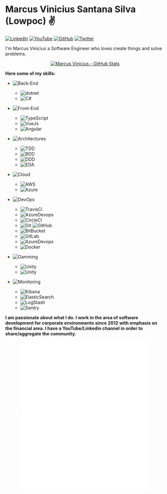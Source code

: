 # Marcus Vinicius Santana Silva (Lowpoc) ✌

[![LinkedIn](https://img.shields.io/badge/-Marcus%20Vinicius-blue?logo=LinkedIn&style=flat-square&link=https://www.linkedin.com/in/vinicius-santana-silva/)](https://www.linkedin.com/in/vinicius-santana-silva/)
[![YouTube](https://img.shields.io/badge/-Marcus%20Vinicius-c14438?logo=YouTube&style=flat-square&link=https://www.youtube.com/channel/UCDTMgpC_HkyNTo03Yr2pFig)](https://www.youtube.com/c/olasoumarcus)
[![GitHub](https://img.shields.io/badge/-@Marcus%20Vinicius-black?logo=GitHub&style=flat-square&link=https://github.com/MarcusViniciusSS?tab=repositories)](https://github.com/MarcusViniciusSS?tab=repositories)
[![Twitter](https://img.shields.io/badge/-@Marcus%20Vinicius-black?logo=Twitter&style=flat-square&link=https://twitter.com/MarcusVinSS)](https://twitter.com/MarcusVinSS)

I'm Marcus Vinicius a Software Engineer who loves create things and solve problems.
                                                   
<p align="center">

  <a href="#">
    <img  alt="Marcus Vinicius - GitHub Stats" width="400px" src="profile.jpg" />
  </a> 
</p>

**Here some of my skills:**
- ![Back-End](https://img.shields.io/badge/-Back--End-black?&logoColor=white&logo=BackEnd&style=flat-square)
    - ![dotnet](https://img.shields.io/badge/-.NET-black?&logoColor=white&logo=.net&style=flat-square)
    - ![C#](https://img.shields.io/badge/-C%23-black?&labelColor=white&color=black&logoColor=black&logo=data%3Aimage%2Fpng%3Bbase64%2CiVBORw0KGgoAAAANSUhEUgAAABAAAAAQCAYAAAAf8%2F9hAAAAAXNSR0IArs4c6QAAAARnQU1BAACxjwv8YQUAAAAJcEhZcwAADsQAAA7EAZUrDhsAAAMhSURBVDhPZZNdaFxVEMd%2F92OTTZO7W9K1aWxTiJiitbW0MWl0oUXUiqW0UOiHiNgPKdgHfdKAH%2BCTgtAHsUYRlOqLRIlFCymiUpBGCSHbxpCQ0hRr0qQJTcJmc%2Ffm7r279zrnhNQHBw537pz5z5yZ%2BY%2FheV5cqVQwTRPDMIjjmOpkNfcKc7hTBcSIs9Eh42Qo%2BaX7PlEUYVkWhuu6sQIrsW2bgr9EIb%2FI2JejjF0eFWvM1gPb2XLyUdJrUzjVDuVyWfurIEaxWIxVpDAKNXi85wbXL%2BRI1CYw7ZXAUTmi7IXsPPkEDx1uIZ1MYRs26uVGEATxgrfAnT8myX0yQBgEkhPKpTJNrZsxTIM7uUn9VUeV1%2FpGO5t2N0mgNEa%2BmI%2BHvxti4LN%2B6hpqce%2B5dLya5cnTWZ19Va59P8iVc7%2BRbkhRuFtg66ldZE%2FsxvR9n3gxIrk2SVAMyZ7d8z%2Bwkp1HWjl6%2FhizM3nuust4MyX8oIQdxRGxIa2SziLf9pc7NOCvH4fofe%2BSaDH7Op8n8%2FhGul65wPKSJJSeWNIf1QN7dQKVsMLDe1q0rqT33Z9ofKSBUOwXP%2FqZwoLH3tNP8ezZvcz9M0%2F%2Ft4MyeoMVtBJ5gVVtazVYDrATFqM3Z8kNT2FYJgm5EwpIIplIqSJe8iNiqllqRQCTA7e1XlVTRdSSYWxoklnJZm9wOPTOC1z9up%2FzR7%2Bgu%2FMH1qSTwoN4pQQVq0ZAU7fnGewdpnX%2Fdt7qPsPfb%2B%2BXbCEt7c068HopqevFr3BSSUzhjuKPJLYJ4gp9fePcml3kw0NdjPx%2BUwOad2y6D54Ymeb95z7GlcZNyKv8SomEMNcIwzCenpui7%2FPrXPzgF2rrayjmPTZve5COw7t03bnLI9z48xbOujrceY%2BDnc%2Fw9OttbKhvXKFyoiqBF7rS6SV63vyVq90DOA%2FUaa4rWprSRHe%2BSNvBHRw5t49MYz1Ja42wNvxvmdSWqUCFIM%2FEtWm%2Bee0S0%2BMz2r6%2BaR0vfXqALdlm6uyUBq5upF5nrYijOkpsGZkfF8n1jFEOyrQdf4xayyHwQ32vwOqYpsm%2FO6BtFK8%2BayEAAAAASUVORK5CYII%3D&style=flat-square)
- ![Front-End](https://img.shields.io/badge/-Front--End-black?&logoColor=white&logo=FrontEnd&style=flat-square)
    - ![TypeScript](https://img.shields.io/badge/-TypeScript-black?&logoColor=white&logo=TypeScript&style=flat-square)
    - ![VueJs](https://img.shields.io/badge/-Vue.js-black?&logoColor=white&logo=Vue.js&style=flat-square)
    - ![Angular](https://img.shields.io/badge/-Angular-black?&logo=Angular&style=flat-square)
- ![Architectures](https://img.shields.io/badge/-Architectures-black?&logoColor=white&logo=Architectures&style=flat-square)
    - ![TDD](https://img.shields.io/badge/-TDD-black?&logoColor=black&logo=TDD&style=flat-square)
    - ![BDD](https://img.shields.io/badge/-BDD-black?&logoColor=black&logo=BDD&style=flat-square)
    - ![DDD](https://img.shields.io/badge/-EDA-black?&logoColor=black&logo=BDD&style=flat-square)
    - ![EDA](https://img.shields.io/badge/-DDD-black?&logoColor=black&logo=EDA&style=flat-square)
- ![Cloud](https://img.shields.io/badge/-Cloud-black?&logoColor=white&logo=Cloud&style=flat-square)
    - ![AWS](https://img.shields.io/badge/-AWS-black?&logoColor=white&logo=Amazon&style=flat-square)
    - ![Azure](https://img.shields.io/badge/-Azure-black?k&logoColor=white&logo=AzureDevops&style=flat-square)
- ![DevOps](https://img.shields.io/badge/-DevOps-black?&logoColor=white&logo=DevOps&style=flat-square)
    - ![TravisCi](https://img.shields.io/badge/-TravisCI-black?&logo=Travis&style=flat-square)
    - ![AzureDevops](https://img.shields.io/badge/-AzureDevops-black?&logo=AzureDevops&style=flat-square)
    - ![CircleCI](https://img.shields.io/badge/-CircleCI-black?&logo=CircleCI&style=flat-square)
    - ![Git](https://img.shields.io/badge/-Git-black?&logo=Git&style=flat-square)      ![GitHub](https://img.shields.io/badge/-GitHub-black?&logo=GitHub&style=flat-square)
    - ![BitBucket](https://img.shields.io/badge/-BitBucket-black?&logo=BitBucket&style=flat-square)
    - ![GitLab](https://img.shields.io/badge/-Gitab-black?&logo=Gitlab&style=flat-square)
    - ![AzureDevops](https://img.shields.io/badge/-AzureDevops-black?&logo=AzureDevops&style=flat-square)
    - ![Docker](https://img.shields.io/badge/-Docker-black?&logo=Docker&style=flat-square)
- ![Gamming](https://img.shields.io/badge/-Games-black?&logoColor=white)
  - ![Unity](https://img.shields.io/badge/-Unity-black?&logo=Unity&style=flat-square)
  - ![Unity](https://img.shields.io/badge/-Mirror-black?&logo=Mirrorr&style=flat-square)

- ![Monitoring](https://img.shields.io/badge/-Monitoring-black?&logoColor=white)
  - ![Kibana](https://img.shields.io/badge/-Kibana-black?&logo=Kibana&style=flat-square)
  - ![ElasticSearch](https://img.shields.io/badge/-ElasticSearch-black?&logo=ElasticSearch&style=flat-square)
  - ![LogStash](https://img.shields.io/badge/-LogStash-black?&logo=LogStash&style=flat-square)
  - ![Sentry](https://img.shields.io/badge/-Sentry-black?&logo=Sentry&style=flat-square)

**I am passionate about what I do.
I work in the area of software development for corporate environments since 2012 with emphasis on the financial area.
I have a YouTube/Linkedin channel in order to share/aggregate the community.**

<p align="center">
  
  <a href="https://github.com/Lowpoc/github-stats">
    <img  alt="Marcus Vinicius - GitHub Stats" width="400px" src="https://github.com/lowpoc/github-stats/blob/master/generated/overview.svg" />
  </a> 

   <a href="https://github.com/Lowpoc/github-stats">
    <img  alt="Marcus Vinicius - GitHub Stats" width="400px" src="https://github.com/lowpoc/github-stats/blob/master/generated/languages.svg" />
  </a> 
</p>

